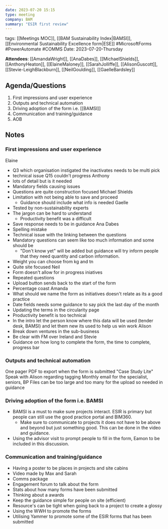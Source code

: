 ```yaml
---
date: 2023-07-20 15:15
type: meeting
company: BAM
summary: "ESIR first review"
---
```

tags: [[Meetings MOC]], [[BAM Sustainability Index|BAMSI]], [[Environmental Sustainability Excellence form|ESE]] #MicrosoftForms #PowerAutomate #COMMS
Date: 2023-07-20-Thursday

**Attendees**: 
[[AmandaWright]], [[AnaDabes]], [[MichaelShields]], [[AnthonyHeaton]], [[ElaineMaloney]], [[SarahJolliffe]], [[AlisonGuscott]], [[Stevie-LeighBlackburn]], [[NeilGoulding]], [[GaelleBardsley]]

## Agenda/Questions
1. First impressions and user experience
2. Outputs and technical automation
3. Driving adoption of the form i.e. [[BAMSI]]
4. Communication and training/guidance
5. AOB

## Notes

### First impressions and user experience

Elaine
- Q3 which organisation instigated the inactivates needs to be multi pick
- technical issue Q15 couldn't progress
Anthony
- lots of detail but is it needed
- Mandatory fields causing issues
- Questions are quite construction focused
Michael Shields
- Limitation with not being able to save and proceed
	- Guidance should include what info is needed
Gaelle
- Tested by non-sustainability experts
- The jargon can be hard to understand
	- Productivity benefit was a difficult
- Save response needs to be in guidance
Ana Dabes
- Spelling mistake
- Technical issue with the linking between the questions
- Mandatory questions can seem like too much information and some should be
	- "Don't know yet" will be added but guidance will try inform people that they need quantity and carbon information.
- Weight you can choose from kg and tn
- Quite site focused
Neil 
- Form doesn't allow for in progress iniatives
- Repeated questions
- Upload button sends back to the start of the form
- Percentage coast 
Amanda
- What should we name the form as initiatives doesn't relate as its a good practice
- Date fields needs some guidance to say pick the last day of the month
- Updating the terms in the circularity page
- Productivity benefit is too technical
- In the intro let the person know where this data will be used (tender desk, BAMSI) and let them new its used to help us win work
Alison
- Break down ventures in the sub-business
- Be clear with FM over Ireland and 
Stevie
- Guidance on how long to complete the form, the time to complete, progress bar

### Outputs and technical automation

One pager PDF to export when the form is submitted "Case Study Lite"
Speak with Alison regarding tagging
Monthly email for the specialist, seniors, BP
Files can be too large and too many for the upload so needed in guidance

### Driving adoption of the form i.e. BAMSI

- BAMSI is a must to make sure projects interact. ESIR is primary but people can still use the good practice portal and BIM360.
	- Make sure to communicate to projects it does not have to be above and beyond but just something good. This can be done in the video and guidance.
- Using the advisor visit to prompt people to fill in the form, Eamon to be included in this discussion.

### Communication and training/guidance

- Having a poster to be places in projects and site cabins
- Video made by Max and Sarah
- Comms package
- Engagement forum to talk about the form
- Stats about how many forms have been submitted
- Thinking about a awards 
- Keep the guidance simple for people on site (efficient)
- Resource's can be tight when going back to a project to create a glossy 
- Using the WWH to promote the forms
- Utilising Yammer to promote some of the ESIR forms that has been submitted